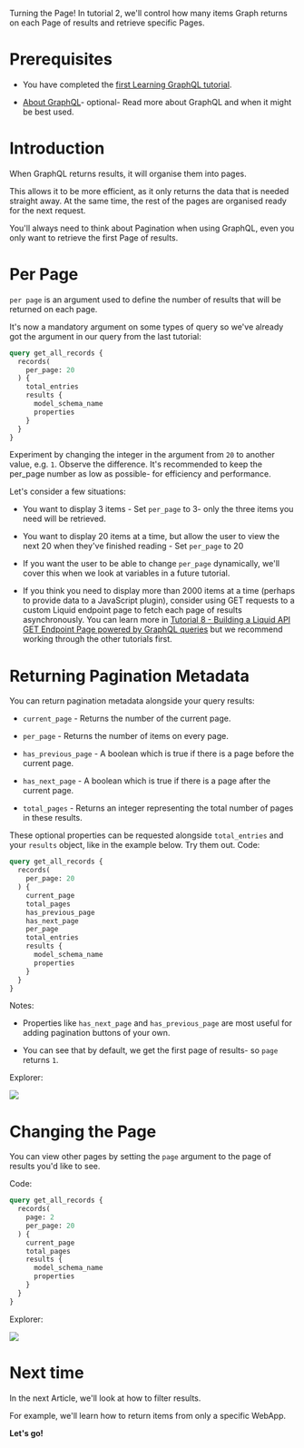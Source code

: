 
Turning the Page! In tutorial 2, we'll control how many items Graph returns on each Page of results and retrieve specific Pages.

# Prerequisites

*   You have completed the [first Learning GraphQL tutorial](https://developers.siteglide.com/tutorial-1-your-first-query).

*   [About GraphQL](https://developers.siteglide.com/about-graphql)- optional- Read more about GraphQL and when it might be best used.

# Introduction

When GraphQL returns results, it will organise them into pages.&#x20;

This allows it to be more efficient, as it only returns the data that is needed straight away. At the same time, the rest of the pages are organised ready for the next request. 

You'll always need to think about Pagination when using GraphQL, even you only want to retrieve the first Page of results.

# Per Page

`per page` is an argument used to define the number of results that will be returned on each page.

It's now a mandatory argument on some types of query so we've already got the argument in our query from the last tutorial:

```graphql
query get_all_records {
  records(
    per_page: 20
  ) {
    total_entries
    results {
      model_schema_name
      properties
    }
  }
}
``` 

Experiment by changing the integer in the argument from `20` to another value, e.g. `1`. Observe the difference. It's recommended to keep the per\_page number as low as possible- for efficiency and performance.

Let's consider a few situations:

*   You want to display 3 items - Set `per_page` to 3- only the three items you need will be retrieved.

*   You want to display 20 items at a time, but allow the user to view the next 20 when they've finished reading - Set `per_page` to 20

*   If you want the user to be able to change `per_page` dynamically, we'll cover this when we look at variables in a future tutorial.

*   If you think you need to display more than 2000 items at a time (perhaps to provide data to a JavaScript plugin), consider using GET requests to a custom Liquid endpoint page to fetch each page of results asynchronously. You can learn more in [Tutorial 8 - Building a Liquid API GET Endpoint Page powered by GraphQL queries](docId\:Xve0gN5JFAAu9XO9FH5Rv) but we recommend working through the other tutorials first.

# Returning Pagination Metadata

You can return pagination metadata alongside your query results:

*   `current_page` - Returns the number of the current page.

*   `per_page` - Returns the number of items on every page.

*   `has_previous_page`  - A boolean which is true if there is a page before the current page.

*   `has_next_page` - A boolean which is true if there is a page after the current page.

*   `total_pages` - Returns an integer representing the total number of pages in these results.

These optional properties can be requested alongside `total_entries` and your `results` object, like in the example below. Try them out.
Code:

```graphql
query get_all_records {
  records(
    per_page: 20
  ) {
    current_page
    total_pages
    has_previous_page
    has_next_page
    per_page
    total_entries
    results {
      model_schema_name
      properties
    }
  }
}
```

Notes:

*   Properties like `has_next_page` and `has_previous_page` are most useful for adding pagination buttons of your own. 

*   You can see that by default, we get the first page of results- so `page` returns `1`.

Explorer:

![](https://downloads.intercomcdn.com/i/o/206698566/8c116463b7435ba381babb1f/image.png)

# Changing the Page

You can view other pages by setting the `page` argument to the page of results you'd like to see.

Code:

```graphql
query get_all_records {
  records(
    page: 2
    per_page: 20
  ) {
    current_page
    total_pages
    results {
      model_schema_name
      properties
    }
  }
}
``` 

Explorer:

![](https://downloads.intercomcdn.com/i/o/206699176/03286bbcbeb9f976c1d615b5/image.png)

# Next time

In the next Article, we'll look at how to filter results.&#x20;

For example, we'll learn how to return items from only a specific WebApp.

**Let's go!**

